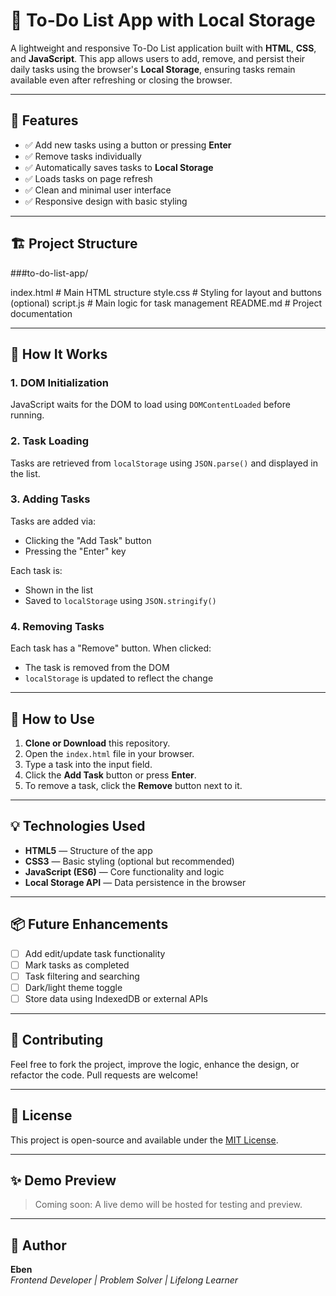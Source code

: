 # 📝 To-Do List App with Local Storage

A lightweight and responsive To-Do List application built with **HTML**, **CSS**, and **JavaScript**. This app allows users to add, remove, and persist their daily tasks using the browser's **Local Storage**, ensuring tasks remain available even after refreshing or closing the browser.

---

## 🚀 Features

- ✅ Add new tasks using a button or pressing **Enter**
- ✅ Remove tasks individually
- ✅ Automatically saves tasks to **Local Storage**
- ✅ Loads tasks on page refresh
- ✅ Clean and minimal user interface
- ✅ Responsive design with basic styling

---

## 🏗️ Project Structure

###to-do-list-app/

index.html # Main HTML structure
style.css # Styling for layout and buttons (optional)
script.js # Main logic for task management
README.md # Project documentation


---

## 🔧 How It Works

### 1. DOM Initialization
JavaScript waits for the DOM to load using `DOMContentLoaded` before running.

### 2. Task Loading
Tasks are retrieved from `localStorage` using `JSON.parse()` and displayed in the list.

### 3. Adding Tasks
Tasks are added via:
- Clicking the "Add Task" button
- Pressing the "Enter" key

Each task is:
- Shown in the list
- Saved to `localStorage` using `JSON.stringify()`

### 4. Removing Tasks
Each task has a "Remove" button. When clicked:
- The task is removed from the DOM
- `localStorage` is updated to reflect the change

---

## 🧪 How to Use

1. **Clone or Download** this repository.
2. Open the `index.html` file in your browser.
3. Type a task into the input field.
4. Click the **Add Task** button or press **Enter**.
5. To remove a task, click the **Remove** button next to it.

---

## 💡 Technologies Used

- **HTML5** — Structure of the app
- **CSS3** — Basic styling (optional but recommended)
- **JavaScript (ES6)** — Core functionality and logic
- **Local Storage API** — Data persistence in the browser

---

## 📦 Future Enhancements

- [ ] Add edit/update task functionality
- [ ] Mark tasks as completed
- [ ] Task filtering and searching
- [ ] Dark/light theme toggle
- [ ] Store data using IndexedDB or external APIs

---

## 🤝 Contributing

Feel free to fork the project, improve the logic, enhance the design, or refactor the code. Pull requests are welcome!

---

## 📜 License

This project is open-source and available under the [MIT License](LICENSE).

---

## ✨ Demo Preview

> Coming soon: A live demo will be hosted for testing and preview.

---

## 🙌 Author

**Eben**  
*Frontend Developer | Problem Solver | Lifelong Learner*

